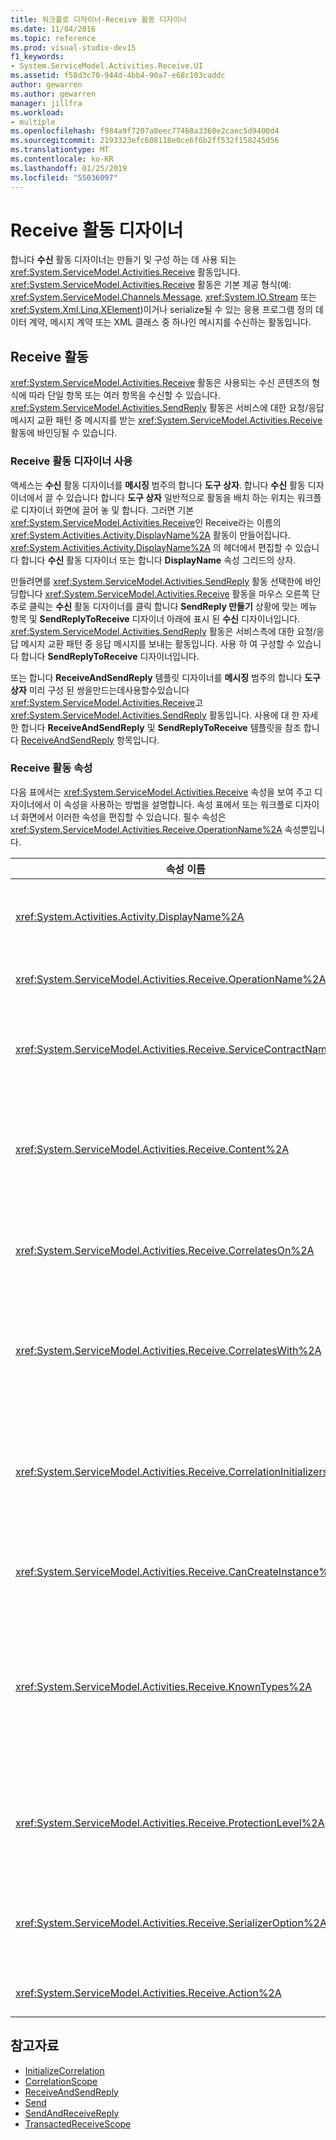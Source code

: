 ```yaml
---
title: 워크플로 디자이너-Receive 활동 디자이너
ms.date: 11/04/2016
ms.topic: reference
ms.prod: visual-studio-dev15
f1_keywords:
- System.ServiceModel.Activities.Receive.UI
ms.assetid: f58d3c70-944d-4bb4-90a7-e68c103caddc
author: gewarren
ms.author: gewarren
manager: jillfra
ms.workload:
- multiple
ms.openlocfilehash: f984a9f7207a8eec77468a3360e2caec5d9400d4
ms.sourcegitcommit: 2193323efc608118e0ce6f6b2ff532f158245d56
ms.translationtype: MT
ms.contentlocale: ko-KR
ms.lasthandoff: 01/25/2019
ms.locfileid: "55036097"
---
```

# <a name="receive-activity-designer"></a>Receive 활동 디자이너

합니다 **수신** 활동 디자이너는 만들기 및 구성 하는 데 사용 되는 <xref:System.ServiceModel.Activities.Receive> 활동입니다. <xref:System.ServiceModel.Activities.Receive> 활동은 기본 제공 형식(예:  <xref:System.ServiceModel.Channels.Message>, <xref:System.IO.Stream> 또는 <xref:System.Xml.Linq.XElement>)이거나 serialize될 수 있는 응용 프로그램 정의 데이터 계약, 메시지 계약 또는 XML 클래스 중 하나인 메시지를 수신하는 활동입니다.

## <a name="the-receive-activity"></a>Receive 활동

<xref:System.ServiceModel.Activities.Receive> 활동은 사용되는 수신 콘텐츠의 형식에 따라 단일 항목 또는 여러 항목을 수신할 수 있습니다. <xref:System.ServiceModel.Activities.SendReply> 활동은 서비스에 대한 요청/응답 메시지 교환 패턴 중 메시지를 받는 <xref:System.ServiceModel.Activities.Receive> 활동에 바인딩될 수 있습니다.

### <a name="using-the-receive-activity-designer"></a>Receive 활동 디자이너 사용

액세스는 **수신** 활동 디자이너를 **메시징** 범주의 합니다 **도구 상자**. 합니다 **수신** 활동 디자이너에서 끌 수 있습니다 합니다 **도구 상자** 일반적으로 활동을 배치 하는 위치는 워크플로 디자이너 화면에 끌어 놓 및 합니다. 그러면 기본 <xref:System.ServiceModel.Activities.Receive>인 Receive라는 이름의 <xref:System.Activities.Activity.DisplayName%2A> 활동이 만들어집니다. <xref:System.Activities.Activity.DisplayName%2A> 의 헤더에서 편집할 수 있습니다 합니다 **수신** 활동 디자이너 또는 합니다 **DisplayName** 속성 그리드의 상자.

만들려면를 <xref:System.ServiceModel.Activities.SendReply> 활동 선택한에 바인딩합니다 <xref:System.ServiceModel.Activities.Receive> 활동을 마우스 오른쪽 단추로 클릭는 **수신** 활동 디자이너를 클릭 합니다 **SendReply 만들기** 상황에 맞는 메뉴 항목 및 **SendReplyToReceive** 디자이너 아래에 표시 된 **수신** 디자이너입니다. <xref:System.ServiceModel.Activities.SendReply> 활동은 서비스측에 대한 요청/응답 메시지 교환 패턴 중 응답 메시지를 보내는 활동입니다. 사용 하 여 구성할 수 있습니다 합니다 **SendReplyToReceive** 디자이너입니다.

또는 합니다 **ReceiveAndSendReply** 템플릿 디자이너를 **메시징** 범주의 합니다 **도구 상자** 미리 구성 된 쌍을만드는데사용할수있습니다<xref:System.ServiceModel.Activities.Receive>고 <xref:System.ServiceModel.Activities.SendReply> 활동입니다. 사용에 대 한 자세한 합니다 **ReceiveAndSendReply** 및 **SendReplyToReceive** 템플릿을 참조 합니다 [ReceiveAndSendReply](../workflow-designer/receiveandsendreply-template-designer.md) 항목입니다.

### <a name="the-receive-activity-properties"></a>Receive 활동 속성

다음 표에서는 <xref:System.ServiceModel.Activities.Receive> 속성을 보여 주고 디자이너에서 이 속성을 사용하는 방법을 설명합니다. 속성 표에서 또는 워크플로 디자이너 화면에서 이러한 속성을 편집할 수 있습니다. 필수 속성은 <xref:System.ServiceModel.Activities.Receive.OperationName%2A> 속성뿐입니다.


| 속성 이름 | 필수 | 용도 |
|-|----------|-|
| <xref:System.Activities.Activity.DisplayName%2A> | False | <xref:System.ServiceModel.Activities.Receive> 활동의 이름을 지정합니다. 기본값은 Receive입니다.<br /><br /> <xref:System.Activities.Activity.DisplayName%2A>에 꼭 기본값 이외의 값을 사용할 필요는 없지만 그런 값을 사용하는 것이 좋습니다. |
| <xref:System.ServiceModel.Activities.Receive.OperationName%2A> | True | 이 <xref:System.ServiceModel.Activities.Receive> 활동에 의해 구현되는 서비스 작업의 이름을 지정합니다. 이 속성의 기본값 생성을 사용 하는 **작업** 속성 경우 합니다 **작업** 속성이 명시적으로 설정 되어 있지. |
| <xref:System.ServiceModel.Activities.Receive.ServiceContractName%2A> | False | 서비스 계약의 이름을 지정합니다. 이 속성은 서비스 작업을 개별 서비스 계약으로 그룹화하는 데 사용됩니다. 동일한 <xref:System.ServiceModel.Activities.Receive>을 가진 모든 <xref:System.ServiceModel.Activities.Receive.ServiceContractName%2A> 활동은 동일한 서비스 계약(WSDL 포트 형식)으로 그룹화됩니다. 기본값은 최상위 (루트) 활동의 정규화 된 CLR 이름입니다. |
| <xref:System.ServiceModel.Activities.Receive.Content%2A> | False | 받을 메시지 또는 매개 변수 콘텐츠를 지정합니다. <xref:System.ServiceModel.Activities.ReceiveMessageContent> 활동이거나 <xref:System.ServiceModel.Activities.ReceiveParametersContent> 활동일 수 있습니다. 옆의 줄임표 단추를 선택 하 여이 속성을 편집 합니다 **콘텐츠** 클릭 하거나 속성 표의 필드를 **정의 하는 중...**  옆에 있는 단추를 **콘텐츠** 에 레이블 합니다 **수신** activity designer 화면. 모두 표시 합니다 **콘텐츠 정의** 대화 합니다. 이 상자를 사용 하는 방법에 대 한 자세한 내용은 참조는 [콘텐츠 정의 대화 상자](../workflow-designer/content-definition-dialog-box.md) 항목입니다. |
| <xref:System.ServiceModel.Activities.Receive.CorrelatesOn%2A> | False | <xref:System.ServiceModel.Activities.Receive> 개체가 있는 워크플로의 서비스 작업에 포함된 <xref:System.ServiceModel.MessageQuerySet> 활동 간의 상관 관계를 지정합니다. 다음 줄임표 단추를 클릭 합니다 <xref:System.ServiceModel.Activities.Receive.CorrelatesOn%2A> 열려면 속성 표에서 속성을 **CorrelatesOn 정의** 대화 상자. 이 대화 상자를 사용 하는 방법에 대 한 자세한 내용은 참조는 [콘텐츠 정의 대화 상자](../workflow-designer/content-definition-dialog-box.md) 항목입니다. |
| <xref:System.ServiceModel.Activities.Receive.CorrelatesWith%2A> | False | 메시지를 적절한 워크플로 인스턴스로 라우팅하는 데 사용되는 <xref:System.ServiceModel.Activities.CorrelationHandle>을 지정합니다.<br /><br /> 다음 줄임표 단추를 클릭 합니다 <xref:System.ServiceModel.Activities.Receive.CorrelatesWith%2A> 열려면 속성 표에서 속성을 **식 편집기** 대화 상자. 이 대화 상자를 사용 하는 방법에 대 한 자세한 내용은 참조는 [방법: 식 편집기를 사용 하 여](../workflow-designer/how-to-use-the-expression-editor.md) 항목입니다. |
| <xref:System.ServiceModel.Activities.Receive.CorrelationInitializers%2A> | False | 워크플로 내에서 이 <xref:System.ServiceModel.Activities.CorrelationInitializer> 활동을 구성하는 <xref:System.ServiceModel.Activities.CorrelationHandle> 개체를 여러 개 초기화하는 <xref:System.ServiceModel.Activities.Receive> 개체 컬렉션을 지정합니다. 다음 줄임표 단추를 클릭 합니다 <xref:System.ServiceModel.Activities.Receive.CorrelationInitializers%2A> 열려면 속성 표에서 속성을 **상관 관계 이니셜라이저 추가** 대화 상자. 이 상자를 사용 하는 방법에 대 한 자세한 내용은 참조는 [상관 관계 이니셜라이저 추가 대화 상자](../workflow-designer/add-correlationinitializers-dialog-box.md) 항목입니다. |
| <xref:System.ServiceModel.Activities.Receive.CanCreateInstance%2A> | False | 메시지가 기존 워크플로 인스턴스와 연관되지 않은 경우 메시지를 처리하기 위해 새 워크플로 인스턴스를 만들지 여부를 결정하는 값을 지정합니다. 값 설정 된 경우 **true**, 메시지가 기존 워크플로 인스턴스와 상관 관계가 없는 것 때 메시지를 처리 하는 데 새 워크플로 인스턴스가 만들어집니다. |
| <xref:System.ServiceModel.Activities.Receive.KnownTypes%2A> | False | 이 <xref:System.ServiceModel.Activities.Receive> 활동에 의해 구현되는 서비스 작업의 알려진 형식 컬렉션을 지정합니다. 이 속성은 <xref:System.ServiceModel.Activities.Receive.SerializerOption%2A>로 설정된 <xref:System.Runtime.Serialization.DataContractSerializer> 속성과 함께 사용해야 합니다. <xref:System.Xml.Serialization.XmlSerializer>를 사용하는 경우 무시됩니다.<br /><br /> 옆에 있는 줄임표 단추를 선택 합니다 **KnownTypes** 표시할 속성 표의 필드를 **형식 컬렉션 편집기** 대화 상자를 사용 하 여 관련 형식을 추가할 수 있습니다. 이 상자를 사용 하는 방법에 대 한 자세한 내용은 참조는 [형식 컬렉션 편집기 대화 상자](../workflow-designer/type-collection-editor-dialog-box.md) 항목입니다. |
| <xref:System.ServiceModel.Activities.Receive.ProtectionLevel%2A> | False | 메시지의 <xref:System.Net.Security.ProtectionLevel>을 지정합니다.<br /><br /> 1. <xref:System.Net.Security.ProtectionLevel> 인증만 의미 합니다.<br />2. <xref:System.Net.Security.ProtectionLevel> 수단으로 전송 되는 데이터의 무결성을 보장 하는 데 데이터를 서명 합니다.<br />3. <xref:System.Net.Security.ProtectionLevel> 암호화 및 전송 되는 데이터의 무결성 및 기밀성을 보장 하기 위해 데이터에 서명 합니다. |
| <xref:System.ServiceModel.Activities.Receive.SerializerOption%2A> | False | <xref:System.ServiceModel.Activities.Receive> 활동에 의해 구현되는 서비스 작업에 사용할 serializer의 형식을 지정합니다. 기본값은 <xref:System.Runtime.Serialization.DataContractSerializer>이며, 제공된 데이터 계약을 사용하는 XML 스트림 또는 문서에 형식 인스턴스를 serialize 및 deserialize합니다. XML에 대한 제어를 강화해야 하는 경우에도 <xref:System.Xml.Serialization.XmlSerializer>를 사용할 수 있습니다. |
| <xref:System.ServiceModel.Activities.Receive.Action%2A> | False | 메시지의 동작 헤더를 지정합니다. 명시적으로 설정 하지 않으면 기본값인: https://tempuri.org/{service 계약 네임 스페이스} / {서비스 계약 이름} /} /{operation name}. |

## <a name="see-also"></a>참고자료

- [InitializeCorrelation](../workflow-designer/initializecorrelation-activity-designer.md)
- [CorrelationScope](../workflow-designer/correlationscope-activity-designer.md)
- [ReceiveAndSendReply](../workflow-designer/receiveandsendreply-template-designer.md)
- [Send](../workflow-designer/send-activity-designer.md)
- [SendAndReceiveReply](../workflow-designer/sendandreceivereply-template-designer.md)
- [TransactedReceiveScope](../workflow-designer/transactedreceivescope-activity-designer.md)